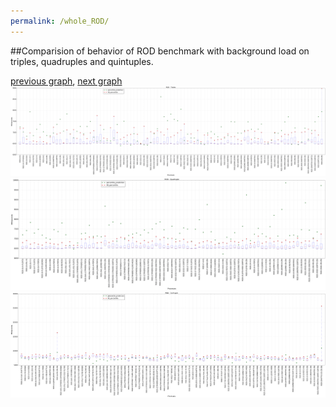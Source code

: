 ```yaml
---
permalink: /whole_ROD/
---
```


##Comparision of behavior of ROD benchmark with background load on triples, quadruples and quintuples.

[previous graph](../whole_RB/), [next graph](../whole_SMATRIX/)
![graph figure](./images/triple/ROD_box.png)![graph figure](./images/quadruple/ROD_box.png)![graph figure](./images/quintuple/ROD_box.png)